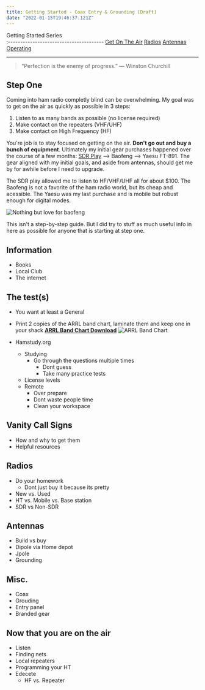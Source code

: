 ```yaml
---
title: Getting Started - Coax Entry & Grounding [Draft]
date: "2022-01-15T19:46:37.121Z"
---
```


Getting Started Series                                   
:---------------------------------------
[Get On The Air](./get-on-the-air)
[Radios](./radios)
[Antennas](./antennas)
[Operating](./operating)


---

>“Perfection is the enemy of progress.” — Winston Churchill

## Step One
Coming into ham radio completly blind can be overwhelming. My goal was to get on the air as quickly as possible in 3 steps:

1. Listen to as many bands as possible (no license required)
2. Make contact on the repeaters (VHF/UHF)
3. Make contact on High Frequency (HF)

You're job is to stay focused on getting on the air. **Don't go out and buy a bunch of equipment**. Ultimately my initial gear purchases happened over the course of a few months: [SDR Play](https://www.sdrplay.com/) --> Baofeng --> Yaesu FT-891. The gear aligned with my initial goals, and aside from antennas, should get me by for awhile before I need to upgrade.

The SDR play allowed me to listen to HF/VHF/UHF all for about $100. The Baofeng is not a favorite of the ham radio world, but its cheap and acessible. The Yaesu was my last purchase and is mobile but robust enough for digital modes.

![Nothing but love for baofeng](./baofeng2.jpg)

This isn't a step-by-step guide. But I did try to stuff as much useful info in here as possible for anyone that is starting at step one.

## Information
- Books
- Local Club
- The internet
## The test(s)
- You want at least a General
- Print 2 copies of the ARRL band chart, laminate them and keep one in your shack 
**[ARRL Band Chart Download](http://www.arrl.org/files/file/Regulatory/Band%20Chart/Band%20Chart%20-%2011X17%20Color.pdf)**
![ARRL Band Chart](./Band_Chart_Image_for_ARRL_Web.jpg)

- Hamstudy.org
	- Studying
		- Go through the questions multiple times
			- Dont guess
			- Take many practice tests
	- License levels
	- Remote
		- Over prepare
		- Dont waste people time
		- Clean your workspace

## Vanity Call Signs
- How and why to get them 
- Helpful resources
## Radios
- Do your homework
	- Dont just buy it because its pretty
- New vs. Used
- HT vs. Mobile vs. Base station 
- SDR vs Non-SDR
## Antennas
- Build vs buy
- Dipole via Home depot
- Jpole
- Grounding

## Misc.
- Coax
- Grouding
- Entry panel
- Branded gear
## Now that you are on the air
- Listen
- Finding nets
- Local repeaters
- Programming your HT
- Edecete
	- HF vs. Repeater